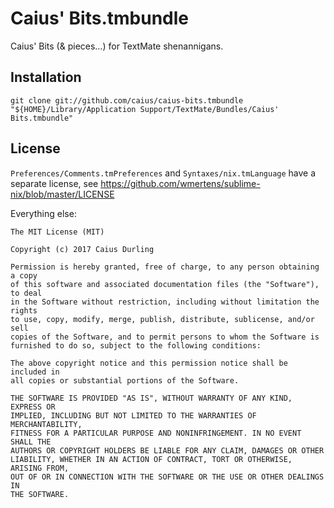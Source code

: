 # Caius' Bits.tmbundle

Caius' Bits (& pieces…) for TextMate shenannigans.

## Installation

    git clone git://github.com/caius/caius-bits.tmbundle "${HOME}/Library/Application Support/TextMate/Bundles/Caius' Bits.tmbundle"

## License

`Preferences/Comments.tmPreferences` and `Syntaxes/nix.tmLanguage` have a separate license, see <https://github.com/wmertens/sublime-nix/blob/master/LICENSE>

Everything else:

    The MIT License (MIT)

    Copyright (c) 2017 Caius Durling

    Permission is hereby granted, free of charge, to any person obtaining a copy
    of this software and associated documentation files (the "Software"), to deal
    in the Software without restriction, including without limitation the rights
    to use, copy, modify, merge, publish, distribute, sublicense, and/or sell
    copies of the Software, and to permit persons to whom the Software is
    furnished to do so, subject to the following conditions:

    The above copyright notice and this permission notice shall be included in
    all copies or substantial portions of the Software.

    THE SOFTWARE IS PROVIDED "AS IS", WITHOUT WARRANTY OF ANY KIND, EXPRESS OR
    IMPLIED, INCLUDING BUT NOT LIMITED TO THE WARRANTIES OF MERCHANTABILITY,
    FITNESS FOR A PARTICULAR PURPOSE AND NONINFRINGEMENT. IN NO EVENT SHALL THE
    AUTHORS OR COPYRIGHT HOLDERS BE LIABLE FOR ANY CLAIM, DAMAGES OR OTHER
    LIABILITY, WHETHER IN AN ACTION OF CONTRACT, TORT OR OTHERWISE, ARISING FROM,
    OUT OF OR IN CONNECTION WITH THE SOFTWARE OR THE USE OR OTHER DEALINGS IN
    THE SOFTWARE.

